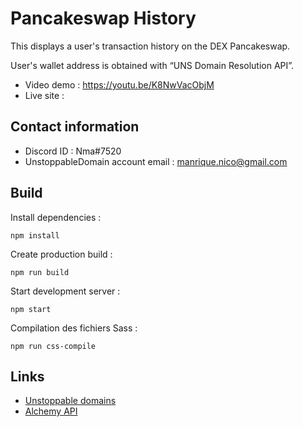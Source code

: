 # Pancakeswap History
This displays a user's transaction history on the DEX Pancakeswap.

User's wallet address is obtained with “UNS Domain Resolution API”.

* Video demo : https://youtu.be/K8NwVacObjM
* Live site : 

## Contact information

* Discord ID : Nma#7520
* UnstoppableDomain account email : manrique.nico@gmail.com

## Build

Install dependencies :
```
npm install
```

Create production build :
```
npm run build
```

Start development server :
```
npm start
```

Compilation des fichiers Sass :
```
npm run css-compile
```

## Links

* [Unstoppable domains](https://unstoppabledomains.com/) 
* [Alchemy API](https://docs.alchemy.com/alchemy/enhanced-apis/unstoppable-domains-apis)